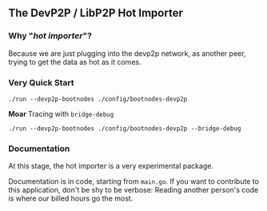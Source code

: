 ## The DevP2P / LibP2P Hot Importer

### Why "_hot importer_"?

Because we are just plugging into the devp2p network, as another peer, trying
to get the data as hot as it comes.

### Very Quick Start

```
./run --devp2p-bootnodes ./config/bootnodes-devp2p
```

**Moar** Tracing with `bridge-debug`

```
./run --devp2p-bootnodes ./config/bootnodes-devp2p --bridge-debug
```

### Documentation

At this stage, the hot importer is a very experimental package.

Documentation is in code, starting from `main.go`. If you want to contribute
to this application, don't be shy to be verbose: Reading another person's code
is where our billed hours go the most.
